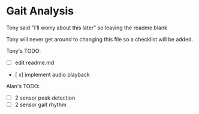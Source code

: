 # Gait Analysis

Tony said "i'll worry about this later" so leaving the readme blank

Tony will never get around to changing this file so a checklist will be added.

Tony's TODO:

- [ ] edit readme.md
- [ x] implement audio playback

Alan's TODO:
- [ ] 2 sensor peak detection 
- [ ] 2 sensor gait rhythm
